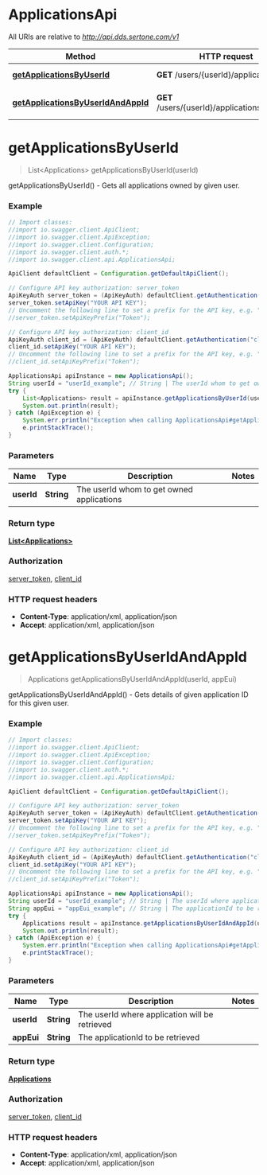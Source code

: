 # ApplicationsApi

All URIs are relative to *http://api.dds.sertone.com/v1*

Method | HTTP request | Description
------------- | ------------- | -------------
[**getApplicationsByUserId**](ApplicationsApi.md#getApplicationsByUserId) | **GET** /users/{userId}/applications | getApplicationsByUserId() - Gets all applications owned by given user.
[**getApplicationsByUserIdAndAppId**](ApplicationsApi.md#getApplicationsByUserIdAndAppId) | **GET** /users/{userId}/applications/{appEui} | getApplicationsByUserIdAndAppId() - Gets details of given application ID for this given user.


<a name="getApplicationsByUserId"></a>
# **getApplicationsByUserId**
> List&lt;Applications&gt; getApplicationsByUserId(userId)

getApplicationsByUserId() - Gets all applications owned by given user.



### Example
```java
// Import classes:
//import io.swagger.client.ApiClient;
//import io.swagger.client.ApiException;
//import io.swagger.client.Configuration;
//import io.swagger.client.auth.*;
//import io.swagger.client.api.ApplicationsApi;

ApiClient defaultClient = Configuration.getDefaultApiClient();

// Configure API key authorization: server_token
ApiKeyAuth server_token = (ApiKeyAuth) defaultClient.getAuthentication("server_token");
server_token.setApiKey("YOUR API KEY");
// Uncomment the following line to set a prefix for the API key, e.g. "Token" (defaults to null)
//server_token.setApiKeyPrefix("Token");

// Configure API key authorization: client_id
ApiKeyAuth client_id = (ApiKeyAuth) defaultClient.getAuthentication("client_id");
client_id.setApiKey("YOUR API KEY");
// Uncomment the following line to set a prefix for the API key, e.g. "Token" (defaults to null)
//client_id.setApiKeyPrefix("Token");

ApplicationsApi apiInstance = new ApplicationsApi();
String userId = "userId_example"; // String | The userId whom to get owned applications
try {
    List<Applications> result = apiInstance.getApplicationsByUserId(userId);
    System.out.println(result);
} catch (ApiException e) {
    System.err.println("Exception when calling ApplicationsApi#getApplicationsByUserId");
    e.printStackTrace();
}
```

### Parameters

Name | Type | Description  | Notes
------------- | ------------- | ------------- | -------------
 **userId** | **String**| The userId whom to get owned applications |

### Return type

[**List&lt;Applications&gt;**](Applications.md)

### Authorization

[server_token](../README.md#server_token), [client_id](../README.md#client_id)

### HTTP request headers

 - **Content-Type**: application/xml, application/json
 - **Accept**: application/xml, application/json

<a name="getApplicationsByUserIdAndAppId"></a>
# **getApplicationsByUserIdAndAppId**
> Applications getApplicationsByUserIdAndAppId(userId, appEui)

getApplicationsByUserIdAndAppId() - Gets details of given application ID for this given user.



### Example
```java
// Import classes:
//import io.swagger.client.ApiClient;
//import io.swagger.client.ApiException;
//import io.swagger.client.Configuration;
//import io.swagger.client.auth.*;
//import io.swagger.client.api.ApplicationsApi;

ApiClient defaultClient = Configuration.getDefaultApiClient();

// Configure API key authorization: server_token
ApiKeyAuth server_token = (ApiKeyAuth) defaultClient.getAuthentication("server_token");
server_token.setApiKey("YOUR API KEY");
// Uncomment the following line to set a prefix for the API key, e.g. "Token" (defaults to null)
//server_token.setApiKeyPrefix("Token");

// Configure API key authorization: client_id
ApiKeyAuth client_id = (ApiKeyAuth) defaultClient.getAuthentication("client_id");
client_id.setApiKey("YOUR API KEY");
// Uncomment the following line to set a prefix for the API key, e.g. "Token" (defaults to null)
//client_id.setApiKeyPrefix("Token");

ApplicationsApi apiInstance = new ApplicationsApi();
String userId = "userId_example"; // String | The userId where application will be retrieved
String appEui = "appEui_example"; // String | The applicationId to be retrieved
try {
    Applications result = apiInstance.getApplicationsByUserIdAndAppId(userId, appEui);
    System.out.println(result);
} catch (ApiException e) {
    System.err.println("Exception when calling ApplicationsApi#getApplicationsByUserIdAndAppId");
    e.printStackTrace();
}
```

### Parameters

Name | Type | Description  | Notes
------------- | ------------- | ------------- | -------------
 **userId** | **String**| The userId where application will be retrieved |
 **appEui** | **String**| The applicationId to be retrieved |

### Return type

[**Applications**](Applications.md)

### Authorization

[server_token](../README.md#server_token), [client_id](../README.md#client_id)

### HTTP request headers

 - **Content-Type**: application/xml, application/json
 - **Accept**: application/xml, application/json

